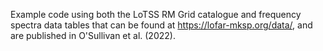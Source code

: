 Example code using both the LoTSS RM Grid catalogue and frequency spectra data tables that can be found at https://lofar-mksp.org/data/, and are published in O'Sullivan et al. (2022). 
